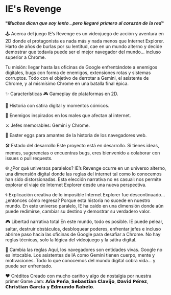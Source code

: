 
# IE's Revenge 

❞𝑴𝒖𝒄𝒉𝒐𝒔 𝒅𝒊𝒄𝒆𝒏 𝒒𝒖𝒆 𝒔𝒐𝒚 𝒍𝒆𝒏𝒕𝒐...𝒑𝒆𝒓𝒐 𝒍𝒍𝒆𝒈𝒂𝒓𝒆́ 𝒑𝒓𝒊𝒎𝒆𝒓𝒐 𝒂𝒍 𝒄𝒐𝒓𝒂𝒛𝒐́𝒏 𝒅𝒆 𝒍𝒂 𝒓𝒆𝒅❞

🕹️ Acerca del juego
IE’s Revenge es un videojuego de acción y aventura en 2D donde el protagonista es nada más y nada menos que Internet Explorer. Harto de años de burlas por su lentitud, cae en un mundo alterno y decide demostrar que todavía puede ser el mejor navegador del mundo... incluso superior a Chrome.

Tu misión: llegar hasta las oficinas de Google enfrentándote a enemigos digitales, bugs con forma de enemigos, extensiones rotas y sistemas corruptos. Todo con el objetivo de derrotar a Gemini, el asistente de Chrome, y al mismísimo Chrome en una batalla final épica.

✨ Características
🎮 Gameplay de plataformas en 2D.

🧠 Historia con sátira digital y momentos cómicos.

👾 Enemigos inspirados en los males que afectan al internet.

⚔️ Jefes memorables: Gemini y Chrome.

🖤 Easter eggs para amantes de la historia de los navegadores web.


🛠️ Estado del desarrollo
Este proyecto está en desarrollo. Si tienes ideas, memes, sugerencias o encuentras bugs, eres bienvenido a colaborar con issues o pull requests.

🌐 ¿Por qué universos paralelos?
IE’s Revenge ocurre en un universo alterno, una dimensión digital donde las reglas del internet tal como lo conocemos han sido distorsionadas. Esta elección narrativa no es casual: nos permite explorar el viaje de Internet Explorer desde una nueva perspectiva.

🌀 Explicación creativa de lo imposible
Internet Explorer fue descontinuado… ¿entonces cómo regresa? Porque esta historia no sucede en nuestro mundo. En este universo paralelo, IE ha caído en una dimensión donde aún puede redimirse, cambiar su destino y demostrar su verdadero valor.

🎮 Libertad narrativa total
En este mundo, todo es posible. IE puede pelear, saltar, destruir obstáculos, desbloquear poderes, enfrentar jefes e incluso abrirse paso hacia las oficinas de Google para desafiar a Chrome. No hay reglas técnicas, solo la lógica del videojuego y la sátira digital.

🧬 Cambia las reglas
Aquí, los navegadores son entidades vivas. Google no es intocable. Los asistentes de IA como Gemini tienen cuerpo, mente y motivaciones. Todo lo que conocemos del mundo digital cobra vida… y puede ser enfrentado.

❤️ Créditos
Creado con mucho cariño y algo de nostalgia por nuestra primer Game Jam: 𝗔𝗻̃𝗮 𝗣𝗲𝗻̃𝗮, 𝗦𝗲𝗯𝗮𝘀𝘁𝗶𝗮𝗻 𝗖𝗹𝗮𝘃𝗶𝗷𝗼, 𝗗𝗮𝘃𝗶𝗱 𝗣𝗲́𝗿𝗲𝘇, 𝗖𝗵𝗿𝗶𝘀𝘁𝗶𝗮𝗻 𝗚𝗮𝗿𝗰𝗶́𝗮 𝘆 𝗘𝗱𝗺𝘂𝗻𝗱𝗼 𝗥𝗮𝗯𝗲𝗹𝗼.
